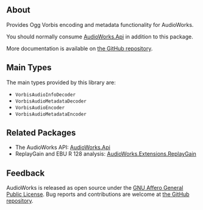 ## About

Provides Ogg Vorbis encoding and metadata functionality for AudioWorks.

You should normally consume [AudioWorks.Api](https://www.nuget.org/packages/AudioWorks.Api/) in addition to this package.

More documentation is available on [the GitHub repository](https://github.com/jherby2k/AudioWorks).

## Main Types

The main types provided by this library are:

* `VorbisAudioInfoDecoder`
* `VorbisAudioMetadataDecoder`
* `VorbisAudioEncoder`
* `VorbisAudioMetadataEncoder`

## Related Packages

* The AudioWorks API: [AudioWorks.Api](https://www.nuget.org/packages/AudioWorks.Api/)
* ReplayGain and EBU R 128 analysis: [AudioWorks.Extensions.ReplayGain](https://www.nuget.org/packages/AudioWorks.Extensions.ReplayGain/)

## Feedback

AudioWorks is released as open source under the [GNU Affero General Public License](https://github.com/jherby2k/AudioWorks/blob/main/LICENSE). Bug reports and contributions are welcome at [the GitHub repository](https://github.com/jherby2k/AudioWorks).